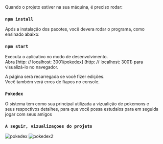 Quando o projeto estiver na sua máquina, é preciso rodar:

### `npm install`

Após a instalação dos pacotes, você devera rodar o programa, como ensinado abaixo:

### `npm start`

Executa o aplicativo no modo de desenvolvimento. <br />
Abra [http: // localhost: 3001/pokedex] (http: // localhost: 3001) para visualizá-lo no navegador.

A página será recarregada se você fizer edições. <br />
Você também verá erros de fiapos no console.


### `Pokedex`

O sistema tem como sua principal utilizada a vizualição de pokemons e seus respoctivos detalhes, para que você possa estudalos para em seguida jogar com seus amigos

### `A seguir, vizualizaçoes do projeto`

![pokedex](https://user-images.githubusercontent.com/28245105/78793585-fb7ce180-7988-11ea-9398-4bc92c31ef63.jpg)
![pokedex2](https://user-images.githubusercontent.com/28245105/78793670-1a7b7380-7989-11ea-8366-bea88bf974e8.jpg)
